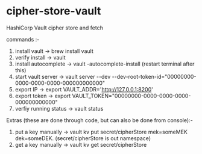 # cipher-store-vault
HashiCorp Vault cipher store and fetch

commands :- 

1. install vault ->  brew install vault
2. verify install -> vault
3. install autocomplete -> vault -autocomplete-install (restart terminal after this)
4. start vault server -> vault server --dev --dev-root-token-id="00000000-0000-0000-0000-000000000000"
5. export IP -> export VAULT_ADDR='http://127.0.0.1:8200'
6. export token -> export VAULT_TOKEN="00000000-0000-0000-0000-000000000000"
7. verfiy running status -> vault status


Extras (these are done through code, but can also be done from console):- 

1. put a key manually -> vault kv put secret/cipherStore mek=someMEK dek=someDEK.  (secret/cipherStore is out namespace)
2. get a key manually -> vault kv get secret/cipherStore
